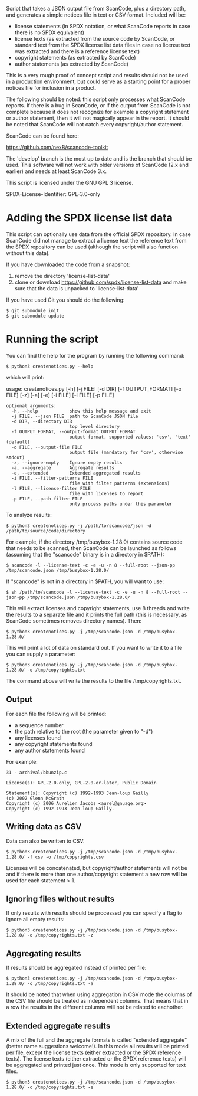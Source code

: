 Script that takes a JSON output file from ScanCode, plus a directory path, and generates a simple notices file in text or CSV format. Included will be:

* license statements (in SPDX notation, or what ScanCode reports in case there is no SPDX equivalent)
* license texts (as extracted from the source code by ScanCode, or standard text from the SPDX license list data files in case no license text was extracted and there is a reference license text)
* copyright statements (as extracted by ScanCode)
* author statements (as extracted by ScanCode)

This is a very rough proof of concept script and results should not be used in a production environment, but could serve as a starting point for a proper notices file for inclusion in a product.

The following should be noted: this script only processes what ScanCode reports. If there is a bug in ScanCode, or if the output from ScanCode is not complete because it does not recognize for example a copyright statement or author statement, then it will not magically appear in the report. It should be noted that ScanCode will not catch every copyright/author statement.

ScanCode can be found here:

https://github.com/nexB/scancode-toolkit

The 'develop' branch is the most up to date and is the branch that should be used. This software will not work with older versions of ScanCode (2.x and earlier) and needs at least ScanCode 3.x.

This script is licensed under the GNU GPL 3 license.

SPDX-License-Identifier: GPL-3.0-only

# Adding the SPDX license list data

This script can optionally use data from the official SPDX repository. In case ScanCode did not manage to extract a license text the reference text from the SPDX repository can be used (although the script will also function without this data).

If you have downloaded the code from a snapshot:

1. remove the directory 'license-list-data'
2. clone or download https://github.com/spdx/license-list-data and make sure that the data is unpacked to 'license-list-data'

If you have used Git you should do the following:

    $ git submodule init
    $ git submodule update

# Running the script

You can find the help for the program by running the following command:

    $ python3 createnotices.py --help

which will print:

usage: createnotices.py [-h] [-j FILE] [-d DIR] [-f OUTPUT_FORMAT] [-o FILE] [-z] [-a] [-e] [-i FILE] [-l FILE] [-p FILE]

    optional arguments:
      -h, --help            show this help message and exit
      -j FILE, --json FILE  path to ScanCode JSON file
      -d DIR, --directory DIR
                            top level directory
      -f OUTPUT_FORMAT, --output-format OUTPUT_FORMAT
                            output format, supported values: 'csv', 'text' (default)
      -o FILE, --output-file FILE
                            output file (mandatory for 'csv', otherwise stdout)
      -z, --ignore-empty    Ignore empty results
      -a, --aggregate       Aggregate results
      -e, --extended        Extended aggregated results
      -i FILE, --filter-patterns FILE
                            file with filter patterns (extensions)
      -l FILE, --license-filter FILE
                            file with licenses to report
      -p FILE, --path-filter FILE
                            only process paths under this parameter

To analyze results:

    $ python3 createnotices.py -j /path/to/scancode/json -d /path/to/source/code/directory

For example, if the directory /tmp/busybox-1.28.0/ contains source code that needs to be scanned, then ScanCode can be launched as follows (assuming that the "scancode" binary is in a directory in $PATH):

    $ scancode -l --license-text -c -e -u -n 8 --full-root --json-pp /tmp/scancode.json /tmp/busybox-1.28.0/

If "scancode" is not in a directory in $PATH, you will want to use:

    $ sh /path/to/scancode -l --license-text -c -e -u -n 8 --full-root --json-pp /tmp/scancode.json /tmp/busybox-1.28.0/

This will extract licenses and copyright statements, use 8 threads and write the results to a separate file and it prints the full path (this is necessary, as ScanCode sometimes removes directory names). Then:

    $ python3 createnotices.py -j /tmp/scancode.json -d /tmp/busybox-1.28.0/

This will print a lot of data on standard out. If you want to write it to a file you can supply a parameter:

    $ python3 createnotices.py -j /tmp/scancode.json -d /tmp/busybox-1.28.0/ -o /tmp/copyrights.txt

The command above will write the results to the file /tmp/copyrights.txt.

## Output

For each file the following will be printed:

* a sequence number
* the path relative to the root (the parameter given to "-d")
* any licenses found
* any copyright statements found
* any author statements found

For example:

    31 - archival/bbunzip.c
    
    License(s): GPL-2.0-only, GPL-2.0-or-later, Public Domain
    
    Statement(s): Copyright (c) 1992-1993 Jean-loup Gailly
    (c) 2002 Glenn McGrath
    Copyright (c) 2006 Aurelien Jacobs <aurel@gnuage.org>
    Copyright (c) 1992-1993 Jean-loup Gailly.

## Writing data as CSV

Data can also be written to CSV:

    $ python3 createnotices.py -j /tmp/scancode.json -d /tmp/busybox-1.28.0/ -f csv -o /tmp/copyrights.csv

Licenses will be concatenated, but copyright/author statements will not be and
if there is more than one author/copyright statement a new row will be used
for each statement > 1.

## Ignoring files without results

If only results with results should be processed you can specify a flag to ignore all empty results:

    $ python3 createnotices.py -j /tmp/scancode.json -d /tmp/busybox-1.28.0/ -o /tmp/copyrights.txt -z

## Aggregating results

If results should be aggregated instead of printed per file:

    $ python3 createnotices.py -j /tmp/scancode.json -d /tmp/busybox-1.28.0/ -o /tmp/copyrights.txt -a

It should be noted that when using aggregation in CSV mode the columns of the CSV file should be treated as independent columns. That means that in a row the results in the different columns will not be related to eachother.

## Extended aggregate results

A mix of the full and the aggregate formats is called "extended aggregate" (better name suggestions welcome!). In this mode all results will be printed per file, except the license texts (either extracted or the SPDX reference texts). The license texts (either extracted or the SPDX reference texts) will be aggregated and printed just once. This mode is only supported for text files.

    $ python3 createnotices.py -j /tmp/scancode.json -d /tmp/busybox-1.28.0/ -o /tmp/copyrights.txt -e
